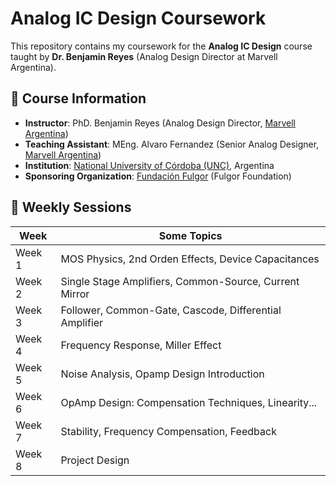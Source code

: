 # Analog IC Design Coursework

This repository contains my coursework for the **Analog IC Design** course taught by **Dr. Benjamin Reyes** (Analog Design Director at Marvell Argentina). 

## 📌 Course Information
- **Instructor**: PhD. Benjamin Reyes (Analog Design Director, [Marvell Argentina](https://www.marvell.com/))
- **Teaching Assistant**: MEng. Alvaro Fernandez (Senior Analog Designer, [Marvell Argentina](https://www.marvell.com))
- **Institution**: [National University of Córdoba (UNC)](https://www.unc.edu.ar/), Argentina
- **Sponsoring Organization**: [Fundación Fulgor](https://www.fundacionfulgor.org.ar/) (Fulgor Foundation)  

## 📅 Weekly Sessions

| Week    | Some Topics                                            |
|---------|--------------------------------------------------------|
| Week 1  | MOS Physics, 2nd Orden Effects, Device Capacitances    | 
| Week 2  | Single Stage Amplifiers, Common-Source, Current Mirror |
| Week 3  | Follower, Common-Gate, Cascode, Differential Amplifier | 
| Week 4  | Frequency Response, Miller Effect                      |
| Week 5  | Noise Analysis, Opamp Design Introduction              |
| Week 6  | OpAmp Design: Compensation Techniques, Linearity...    |
| Week 7  | Stability, Frequency Compensation, Feedback            |
| Week 8  | Project Design                                         |

